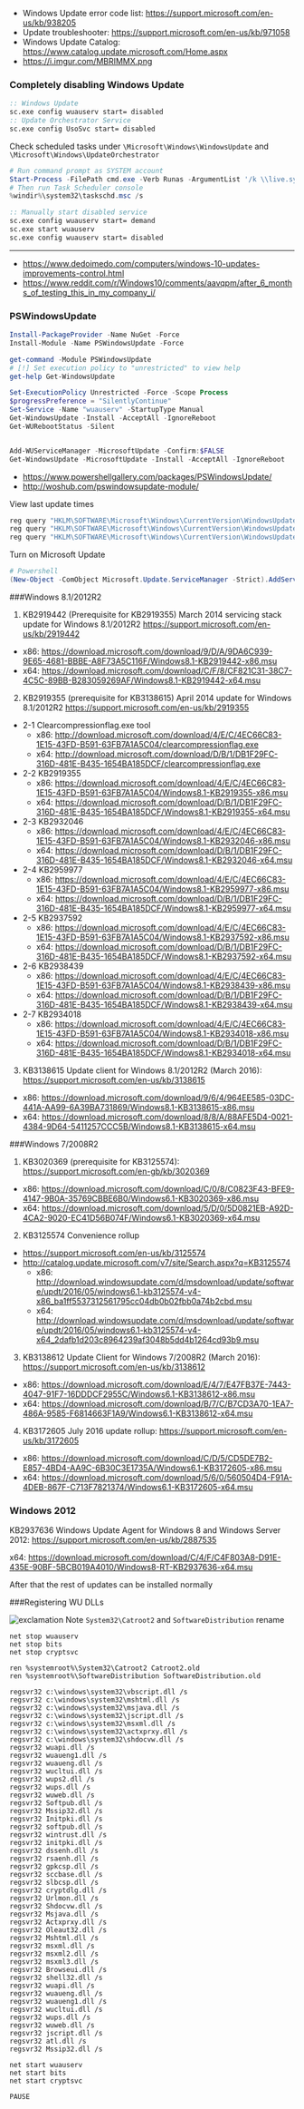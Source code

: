 * Windows Update error code list: https://support.microsoft.com/en-us/kb/938205  
* Update troubleshooter: https://support.microsoft.com/en-us/kb/971058  
* Windows Update Catalog: https://www.catalog.update.microsoft.com/Home.aspx  
* https://i.imgur.com/MBRIMMX.png

### Completely disabling Windows Update

```bat
:: Windows Update
sc.exe config wuauserv start= disabled
:: Update Orchestrator Service
sc.exe config UsoSvc start= disabled
```
Check scheduled tasks under `\Microsoft\Windows\WindowsUpdate` and `\Microsoft\Windows\UpdateOrchestrator`

```powershell
# Run command prompt as SYSTEM account
Start-Process -FilePath cmd.exe -Verb Runas -ArgumentList '/k \\live.sysinternals.com\tools\PsExec64.exe -i -s cmd.exe'
# Then run Task Scheduler console 
%windir%\system32\taskschd.msc /s
```

```bat
:: Manually start disabled service
sc.exe config wuauserv start= demand
sc.exe start wuauserv
sc.exe config wuauserv start= disabled
```

---
* https://www.dedoimedo.com/computers/windows-10-updates-improvements-control.html
* https://www.reddit.com/r/Windows10/comments/aavqpm/after_6_months_of_testing_this_in_my_company_i/

### PSWindowsUpdate
```powershell
Install-PackageProvider -Name NuGet -Force
Install-Module -Name PSWindowsUpdate -Force

get-command -Module PSWindowsUpdate
# [!] Set execution policy to "unrestricted" to view help
get-help Get-WindowsUpdate

Set-ExecutionPolicy Unrestricted -Force -Scope Process
$progressPreference = "SilentlyContinue"
Set-Service -Name "wuauserv" -StartupType Manual
Get-WindowsUpdate -Install -AcceptAll -IgnoreReboot
Get-WURebootStatus -Silent


Add-WUServiceManager -MicrosoftUpdate -Confirm:$FALSE
Get-WindowsUpdate -MicrosoftUpdate -Install -AcceptAll -IgnoreReboot
```
* https://www.powershellgallery.com/packages/PSWindowsUpdate/
* http://woshub.com/pswindowsupdate-module/

View last update times
```cmd
reg query "HKLM\SOFTWARE\Microsoft\Windows\CurrentVersion\WindowsUpdate\Auto Update\Results\Detect" /v LastSuccessTime
reg query "HKLM\SOFTWARE\Microsoft\Windows\CurrentVersion\WindowsUpdate\Auto Update\Results\Download" /v LastSuccessTime
reg query "HKLM\SOFTWARE\Microsoft\Windows\CurrentVersion\WindowsUpdate\Auto Update\Results\Install" /v LastSuccessTime
```

Turn on Microsoft Update
```powershell
# Powershell
(New-Object -ComObject Microsoft.Update.ServiceManager -Strict).AddService2("7971f918-a847-4430-9279-4a52d1efe18d", 7, "") | Out-Null
```

###Windows 8.1/2012R2

1. KB2919442 (Prerequisite for KB2919355) March 2014 servicing stack update for Windows 8.1/2012R2 https://support.microsoft.com/en-us/kb/2919442
  * x86: https://download.microsoft.com/download/9/D/A/9DA6C939-9E65-4681-BBBE-A8F73A5C116F/Windows8.1-KB2919442-x86.msu
  * x64: https://download.microsoft.com/download/C/F/8/CF821C31-38C7-4C5C-89BB-B283059269AF/Windows8.1-KB2919442-x64.msu
2. KB2919355 (prerequisite for KB3138615) April 2014 update for Windows 8.1/2012R2 https://support.microsoft.com/en-us/kb/2919355
  * 2-1 Clearcompressionflag.exe tool
    * x86: http://download.microsoft.com/download/4/E/C/4EC66C83-1E15-43FD-B591-63FB7A1A5C04/clearcompressionflag.exe
    * x64: http://download.microsoft.com/download/D/B/1/DB1F29FC-316D-481E-B435-1654BA185DCF/clearcompressionflag.exe
  * 2-2 KB2919355
    * x86: https://download.microsoft.com/download/4/E/C/4EC66C83-1E15-43FD-B591-63FB7A1A5C04/Windows8.1-KB2919355-x86.msu
    * x64: https://download.microsoft.com/download/D/B/1/DB1F29FC-316D-481E-B435-1654BA185DCF/Windows8.1-KB2919355-x64.msu
  * 2-3 KB2932046
    * x86: https://download.microsoft.com/download/4/E/C/4EC66C83-1E15-43FD-B591-63FB7A1A5C04/Windows8.1-KB2932046-x86.msu
    * x64: https://download.microsoft.com/download/D/B/1/DB1F29FC-316D-481E-B435-1654BA185DCF/Windows8.1-KB2932046-x64.msu
  * 2-4 KB2959977
    * x86: https://download.microsoft.com/download/4/E/C/4EC66C83-1E15-43FD-B591-63FB7A1A5C04/Windows8.1-KB2959977-x86.msu
    * x64: https://download.microsoft.com/download/D/B/1/DB1F29FC-316D-481E-B435-1654BA185DCF/Windows8.1-KB2959977-x64.msu
  * 2-5 KB2937592
    * x86: https://download.microsoft.com/download/4/E/C/4EC66C83-1E15-43FD-B591-63FB7A1A5C04/Windows8.1-KB2937592-x86.msu
    * x64: https://download.microsoft.com/download/D/B/1/DB1F29FC-316D-481E-B435-1654BA185DCF/Windows8.1-KB2937592-x64.msu
  * 2-6 KB2938439
    * x86: https://download.microsoft.com/download/4/E/C/4EC66C83-1E15-43FD-B591-63FB7A1A5C04/Windows8.1-KB2938439-x86.msu
    * x64: https://download.microsoft.com/download/D/B/1/DB1F29FC-316D-481E-B435-1654BA185DCF/Windows8.1-KB2938439-x64.msu
  * 2-7 KB2934018
    * x86: https://download.microsoft.com/download/4/E/C/4EC66C83-1E15-43FD-B591-63FB7A1A5C04/Windows8.1-KB2934018-x86.msu
    * x64: https://download.microsoft.com/download/D/B/1/DB1F29FC-316D-481E-B435-1654BA185DCF/Windows8.1-KB2934018-x64.msu
3. KB3138615 Update client for Windows 8.1/2012R2 (March 2016): https://support.microsoft.com/en-us/kb/3138615
  * x86: https://download.microsoft.com/download/9/6/4/964EE585-03DC-441A-AA99-6A39BA731869/Windows8.1-KB3138615-x86.msu
  * x64: https://download.microsoft.com/download/8/8/A/88AFE5D4-0021-4384-9D64-5411257CCC5B/Windows8.1-KB3138615-x64.msu

###Windows 7/2008R2

1. KB3020369 (prerequisite for KB3125574): https://support.microsoft.com/en-gb/kb/3020369
  * x86: https://download.microsoft.com/download/C/0/8/C0823F43-BFE9-4147-9B0A-35769CBBE6B0/Windows6.1-KB3020369-x86.msu
  * x64: https://download.microsoft.com/download/5/D/0/5D0821EB-A92D-4CA2-9020-EC41D56B074F/Windows6.1-KB3020369-x64.msu
2. KB3125574 Convenience rollup
  * https://support.microsoft.com/en-us/kb/3125574
  * http://catalog.update.microsoft.com/v7/site/Search.aspx?q=KB3125574
    * x86: http://download.windowsupdate.com/d/msdownload/update/software/updt/2016/05/windows6.1-kb3125574-v4-x86_ba1ff5537312561795cc04db0b02fbb0a74b2cbd.msu
    * x64: http://download.windowsupdate.com/d/msdownload/update/software/updt/2016/05/windows6.1-kb3125574-v4-x64_2dafb1d203c8964239af3048b5dd4b1264cd93b9.msu
3. KB3138612 Update Client for Windows 7/2008R2 (March 2016): https://support.microsoft.com/en-us/kb/3138612
  * x86: https://download.microsoft.com/download/E/4/7/E47FB37E-7443-4047-91F7-16DDDCF2955C/Windows6.1-KB3138612-x86.msu
  * x64: https://download.microsoft.com/download/B/7/C/B7CD3A70-1EA7-486A-9585-F6814663F1A9/Windows6.1-KB3138612-x64.msu
4. KB3172605 July 2016 update rollup: https://support.microsoft.com/en-us/kb/3172605
 * x86: https://download.microsoft.com/download/C/D/5/CD5DE7B2-E857-4BD4-AA9C-6B30C3E1735A/Windows6.1-KB3172605-x86.msu
 * x64: https://download.microsoft.com/download/5/6/0/560504D4-F91A-4DEB-867F-C713F7821374/Windows6.1-KB3172605-x64.msu

### Windows 2012

KB2937636 Windows Update Agent for Windows 8 and Windows Server 2012: https://support.microsoft.com/en-us/kb/2887535

x64: https://download.microsoft.com/download/C/4/F/C4F803A8-D91E-435E-90BF-5BCB019A4010/Windows8-RT-KB2937636-x64.msu

After that the rest of updates can be installed normally

###Registering WU DLLs

![exclamation](https://github.com/cheretbe/notes/blob/master/images/warning_16.png) Note `System32\Catroot2` and `SoftwareDistribution` rename
```
net stop wuauserv
net stop bits
net stop cryptsvc

ren %systemroot%\System32\Catroot2 Catroot2.old
ren %systemroot%\SoftwareDistribution SoftwareDistribution.old

regsvr32 c:\windows\system32\vbscript.dll /s
regsvr32 c:\windows\system32\mshtml.dll /s
regsvr32 c:\windows\system32\msjava.dll /s
regsvr32 c:\windows\system32\jscript.dll /s
regsvr32 c:\windows\system32\msxml.dll /s
regsvr32 c:\windows\system32\actxprxy.dll /s
regsvr32 c:\windows\system32\shdocvw.dll /s
regsvr32 wuapi.dll /s
regsvr32 wuaueng1.dll /s
regsvr32 wuaueng.dll /s
regsvr32 wucltui.dll /s
regsvr32 wups2.dll /s
regsvr32 wups.dll /s
regsvr32 wuweb.dll /s
regsvr32 Softpub.dll /s
regsvr32 Mssip32.dll /s
regsvr32 Initpki.dll /s
regsvr32 softpub.dll /s
regsvr32 wintrust.dll /s
regsvr32 initpki.dll /s
regsvr32 dssenh.dll /s
regsvr32 rsaenh.dll /s
regsvr32 gpkcsp.dll /s
regsvr32 sccbase.dll /s
regsvr32 slbcsp.dll /s
regsvr32 cryptdlg.dll /s
regsvr32 Urlmon.dll /s
regsvr32 Shdocvw.dll /s
regsvr32 Msjava.dll /s
regsvr32 Actxprxy.dll /s
regsvr32 Oleaut32.dll /s
regsvr32 Mshtml.dll /s
regsvr32 msxml.dll /s
regsvr32 msxml2.dll /s
regsvr32 msxml3.dll /s
regsvr32 Browseui.dll /s
regsvr32 shell32.dll /s
regsvr32 wuapi.dll /s
regsvr32 wuaueng.dll /s
regsvr32 wuaueng1.dll /s
regsvr32 wucltui.dll /s
regsvr32 wups.dll /s
regsvr32 wuweb.dll /s
regsvr32 jscript.dll /s
regsvr32 atl.dll /s
regsvr32 Mssip32.dll /s

net start wuauserv
net start bits
net start cryptsvc

PAUSE
```
